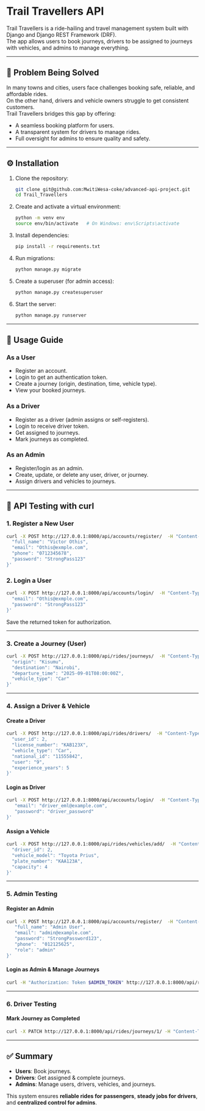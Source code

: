 
# Trail Travellers API

Trail Travellers is a ride-hailing and travel management system built with Django and Django REST Framework (DRF).  
The app allows users to book journeys, drivers to be assigned to journeys with vehicles, and admins to manage everything.

---

## 🚀 Problem Being Solved
In many towns and cities, users face challenges booking safe, reliable, and affordable rides.  
On the other hand, drivers and vehicle owners struggle to get consistent customers.  
Trail Travellers bridges this gap by offering:
- A seamless booking platform for users.
- A transparent system for drivers to manage rides.
- Full oversight for admins to ensure quality and safety.

---

## ⚙️ Installation

1. Clone the repository:
   ```bash
   git clone git@github.com:MwitiWesa-coke/advanced-api-project.git
   cd Trail_Travellers
   ```

2. Create and activate a virtual environment:
   ```bash
   python -m venv env
   source env/bin/activate   # On Windows: env\Scripts\activate
   ```

3. Install dependencies:
   ```bash
   pip install -r requirements.txt
   ```

4. Run migrations:
   ```bash
   python manage.py migrate
   ```

5. Create a superuser (for admin access):
   ```bash
   python manage.py createsuperuser
   ```

6. Start the server:
   ```bash
   python manage.py runserver
   ```

---

## 👤 Usage Guide

### As a User
- Register an account.
- Login to get an authentication token.
- Create a journey (origin, destination, time, vehicle type).
- View your booked journeys.

### As a Driver
- Register as a driver (admin assigns or self-registers).
- Login to receive driver token.
- Get assigned to journeys.
- Mark journeys as completed.

### As an Admin
- Register/login as an admin.
- Create, update, or delete any user, driver, or journey.
- Assign drivers and vehicles to journeys.

---

## 🔑 API Testing with curl

### 1. Register a New User
```bash
curl -X POST http://127.0.0.1:8000/api/accounts/register/  -H "Content-Type: application/json"  -d '{
  "full_name": "Victor Othis",
  "email": "Othis@exmple.com",
  "phone": "0712345678",
  "password": "StrongPass123"
}'
```

### 2. Login a User
```bash
curl -X POST http://127.0.0.1:8000/api/accounts/login/  -H "Content-Type: application/json"  -d '{
  "email": "Othis@exmple.com",
  "password": "StrongPass123"
}'
```

Save the returned token for authorization.

---

### 3. Create a Journey (User)
```bash
curl -X POST http://127.0.0.1:8000/api/rides/journeys/  -H "Content-Type: application/json"  -H "Authorization: Token **token**"  -d '{
  "origin": "Kisumu",
  "destination": "Nairobi",
  "departure_time": "2025-09-01T08:00:00Z",
  "vehicle_type": "Car"
}'
```

---

### 4. Assign a Driver & Vehicle

#### Create a Driver
```bash
curl -X POST http://127.0.0.1:8000/api/rides/drivers/  -H "Content-Type: application/json"  -H "Authorization: Token **token**"  -d '{
  "user_id": 2,
  "license_number": "KAB123X",
  "vehicle_type": "Car",
  "national_id": "11555842",
  "user": "9",
  "experience_years": 5
}'
```

#### Login as Driver
```bash
curl -X POST http://127.0.0.1:8000/api/accounts/login/  -H "Content-Type: application/json"  -d '{
   "email": "driver_eml@example.com",
   "password": "driver_password"
}'
```

#### Assign a Vehicle
```bash
curl -X POST http://127.0.0.1:8000/api/rides/vehicles/add/  -H "Content-Type: application/json"  -H "Authorization: Token **token**"  -d '{
  "driver_id": 2,
  "vehicle_model": "Toyota Prius",
  "plate_number": "KAA123A",
  "capacity": 4
}'
```

---

### 5. Admin Testing

#### Register an Admin
```bash
curl -X POST http://127.0.0.1:8000/api/accounts/register/  -H "Content-Type: application/json"  -d '{
   "full_name": "Admin User",
   "email": "admin@example.com",
   "password": "StrongPassword123",
   "phone":  "012125625",
   "role": "admin"
}'
```

#### Login as Admin & Manage Journeys
```bash
curl -H "Authorization: Token $ADMIN_TOKEN" http://127.0.0.1:8000/api/rides/journeys/
```

---

### 6. Driver Testing

#### Mark Journey as Completed
```bash
curl -X PATCH http://127.0.0.1:8000/api/rides/journeys/1/ -H "Content-Type: application/json" -H "Authorization: Token $DRIVER_TOKEN" -d '{"status": "completed"}'
```

---

## ✅ Summary
- **Users**: Book journeys.  
- **Drivers**: Get assigned & complete journeys.  
- **Admins**: Manage users, drivers, vehicles, and journeys.

This system ensures **reliable rides for passengers**, **steady jobs for drivers**, and **centralized control for admins**.
